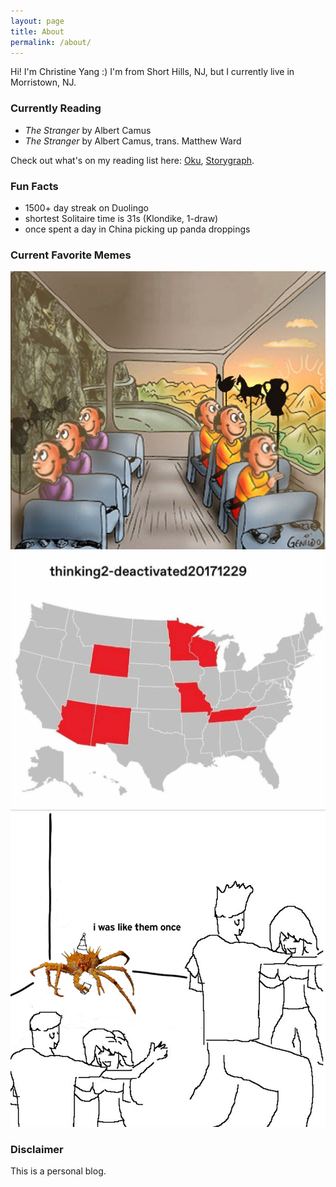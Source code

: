 ```yaml
---
layout: page
title: About
permalink: /about/
---
```


Hi! I'm Christine Yang :) I'm from Short Hills, NJ, but I currently live in Morristown, NJ. 

### Currently Reading 
- *The Stranger* by Albert Camus
- *The Stranger* by Albert Camus, trans. Matthew Ward 

Check out what's on my reading list here: [Oku](https://oku.club/user/czy), [Storygraph](https://app.thestorygraph.com/profile/czy).

### Fun Facts
- 1500+ day streak on Duolingo 
- shortest Solitaire time is 31s (Klondike, 1-draw)
- once spent a day in China picking up panda droppings 

### Current Favorite Memes 

<div class="row">
  <div class="column">
    <a href="https://en.wikipedia.org/wiki/Allegory_of_the_cave"><img src="./images/images/memes/meme-train-plato.jpg" alt="fav meme 1"></a>
  </div>
  <div class="column">
    <a href="https://en.wikipedia.org/wiki/Loss_(comic)"><img src="./images/images//memes/meme-loss-map.jpg" alt="fav meme 2"></a>
  </div>
  <div class="column">
    <a href="https://en.wikipedia.org/wiki/Carcinisation"><img src="./images/images//memes/meme-party-crab.jpg" alt="fav meme 3"></a>
  </div>
</div>

### Disclaimer 

This is a personal blog. 

